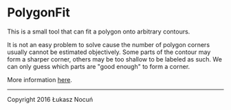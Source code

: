 ﻿# PolygonFit

This is a small tool that can fit a polygon onto arbitrary contours.

It is not an easy problem to solve cause the number of polygon corners usually cannot be estimated objectively. Some parts of the contour may form a sharper corner, others may be too shallow to be labeled as such. We can only guess which parts are "good enough" to form a corner.

More information [here](https://lukasznocun.wordpress.com/portfolio/polygon-fit/).

---

Copyright 2016 Łukasz Nocuń
